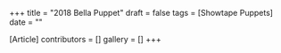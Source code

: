 +++
title = "2018 Bella Puppet"
draft = false
tags = [Showtape Puppets]
date = ""

[Article]
contributors = []
gallery = []
+++